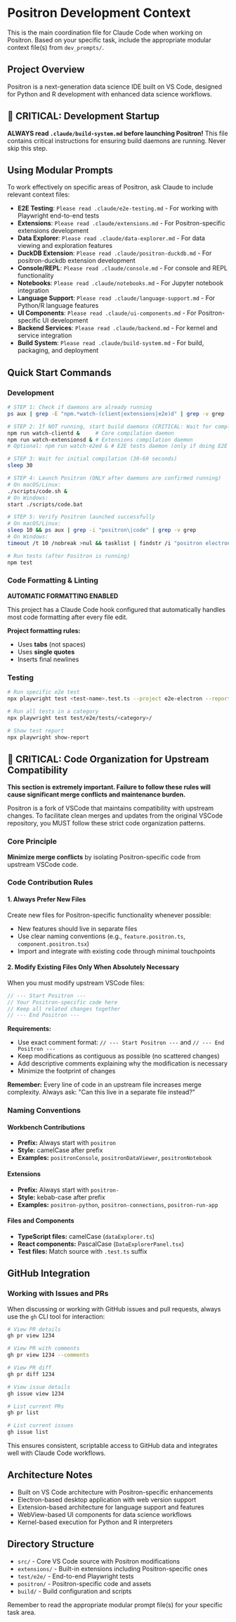 # Positron Development Context

This is the main coordination file for Claude Code when working on Positron. Based on your specific task, include the appropriate modular context file(s) from `dev_prompts/`.

## Project Overview

Positron is a next-generation data science IDE built on VS Code, designed for Python and R development with enhanced data science workflows.

## 🚨 CRITICAL: Development Startup

**ALWAYS read `.claude/build-system.md` before launching Positron!**
This file contains critical instructions for ensuring build daemons are running. Never skip this step.

## Using Modular Prompts

To work effectively on specific areas of Positron, ask Claude to include relevant context files:

- **E2E Testing**: `Please read .claude/e2e-testing.md` - For working with Playwright end-to-end tests
- **Extensions**: `Please read .claude/extensions.md` - For Positron-specific extensions development
- **Data Explorer**: `Please read .claude/data-explorer.md` - For data viewing and exploration features
- **DuckDB Extension**: `Please read .claude/positron-duckdb.md` - For positron-duckdb extension development
- **Console/REPL**: `Please read .claude/console.md` - For console and REPL functionality
- **Notebooks**: `Please read .claude/notebooks.md` - For Jupyter notebook integration
- **Language Support**: `Please read .claude/language-support.md` - For Python/R language features
- **UI Components**: `Please read .claude/ui-components.md` - For Positron-specific UI development
- **Backend Services**: `Please read .claude/backend.md` - For kernel and service integration
- **Build System**: `Please read .claude/build-system.md` - For build, packaging, and deployment

## Quick Start Commands

### Development
```bash
# STEP 1: Check if daemons are already running
ps aux | grep -E "npm.*watch-(client|extensions|e2e)d" | grep -v grep

# STEP 2: If NOT running, start build daemons (CRITICAL: Wait for completion!)
npm run watch-clientd &     # Core compilation daemon
npm run watch-extensionsd & # Extensions compilation daemon
# Optional: npm run watch-e2ed & # E2E tests daemon (only if doing E2E testing)

# STEP 3: Wait for initial compilation (30-60 seconds)
sleep 30

# STEP 4: Launch Positron (ONLY after daemons are confirmed running)
# On macOS/Linux:
./scripts/code.sh &
# On Windows:
start ./scripts/code.bat

# STEP 5: Verify Positron launched successfully
# On macOS/Linux:
sleep 10 && ps aux | grep -i "positron\|code" | grep -v grep
# On Windows:
timeout /t 10 /nobreak >nul && tasklist | findstr /i "positron electron"

# Run tests (after Positron is running)
npm test
```

### Code Formatting & Linting

**AUTOMATIC FORMATTING ENABLED**

This project has a Claude Code hook configured that automatically handles most code formatting after every file edit.

**Project formatting rules:**
- Uses **tabs** (not spaces)
- Uses **single quotes**
- Inserts final newlines

### Testing
```bash
# Run specific e2e test
npx playwright test <test-name>.test.ts --project e2e-electron --reporter list

# Run all tests in a category
npx playwright test test/e2e/tests/<category>/

# Show test report
npx playwright show-report
```

## 🚨 CRITICAL: Code Organization for Upstream Compatibility

**This section is extremely important. Failure to follow these rules will cause significant merge conflicts and maintenance burden.**

Positron is a fork of VSCode that maintains compatibility with upstream changes. To facilitate clean merges and updates from the original VSCode repository, you MUST follow these strict code organization patterns.

### Core Principle
**Minimize merge conflicts** by isolating Positron-specific code from upstream VSCode code.

### Code Contribution Rules

#### 1. Always Prefer New Files
Create new files for Positron-specific functionality whenever possible:
- New features should live in separate files
- Use clear naming conventions (e.g., `feature.positron.ts`, `component.positron.tsx`)
- Import and integrate with existing code through minimal touchpoints

#### 2. Modify Existing Files Only When Absolutely Necessary
When you must modify upstream VSCode files:

```typescript
// --- Start Positron ---
// Your Positron-specific code here
// Keep all related changes together
// --- End Positron ---
```

**Requirements:**
- Use exact comment format: `// --- Start Positron ---` and `// --- End Positron ---`
- Keep modifications as contiguous as possible (no scattered changes)
- Add descriptive comments explaining why the modification is necessary
- Minimize the footprint of changes

**Remember:** Every line of code in an upstream file increases merge complexity. Always ask: "Can this live in a separate file instead?"

### Naming Conventions

#### Workbench Contributions
- **Prefix:** Always start with `positron`
- **Style:** camelCase after prefix
- **Examples:** `positronConsole`, `positronDataViewer`, `positronNotebook`

#### Extensions
- **Prefix:** Always start with `positron-`
- **Style:** kebab-case after prefix
- **Examples:** `positron-python`, `positron-connections`, `positron-run-app`

#### Files and Components
- **TypeScript files:** camelCase (`dataExplorer.ts`)
- **React components:** PascalCase (`DataExplorerPanel.tsx`)
- **Test files:** Match source with `.test.ts` suffix

## GitHub Integration

### Working with Issues and PRs
When discussing or working with GitHub issues and pull requests, always use the `gh` CLI tool for interaction:

```bash
# View PR details
gh pr view 1234

# View PR with comments
gh pr view 1234 --comments

# View PR diff
gh pr diff 1234

# View issue details
gh issue view 1234

# List current PRs
gh pr list

# List current issues
gh issue list
```

This ensures consistent, scriptable access to GitHub data and integrates well with Claude Code workflows.

## Architecture Notes

- Built on VS Code architecture with Positron-specific enhancements
- Electron-based desktop application with web version support
- Extension-based architecture for language support and features
- WebView-based UI components for data science workflows
- Kernel-based execution for Python and R interpreters

## Directory Structure

- `src/` - Core VS Code source with Positron modifications
- `extensions/` - Built-in extensions including Positron-specific ones
- `test/e2e/` - End-to-end Playwright tests
- `positron/` - Positron-specific code and assets
- `build/` - Build configuration and scripts

Remember to read the appropriate modular prompt file(s) for your specific task area.
